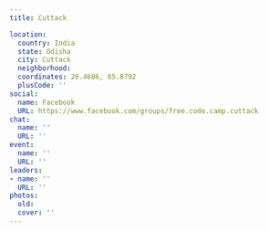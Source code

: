 ```yaml
---
title: Cuttack

location:
  country: India
  state: Odisha
  city: Cuttack
  neighborhood: 
  coordinates: 20.4686, 85.8792
  plusCode: ''
social:
  name: Facebook
  URL: https://www.facebook.com/groups/free.code.camp.cuttack
chat:
  name: ''
  URL: ''
event:
  name: ''
  URL: ''
leaders:
- name: ''
  URL: ''
photos:
  old: 
  cover: ''
---
```

